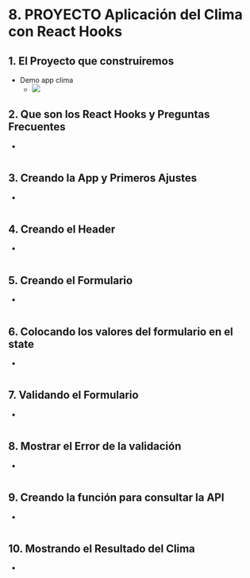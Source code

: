 # 8. PROYECTO Aplicación del Clima con React Hooks

## 1. El Proyecto que construiremos
- Demo app clima
  - ![](https://trello-attachments.s3.amazonaws.com/5d7fef6652faf333827e91c3/1153x570/a5a02b979f75836a5556791f563e7d12/image.png)

## 2. Que son los React Hooks y Preguntas Frecuentes
- 
```js
```
## 3. Creando la App y Primeros Ajustes
- 
```js
```
## 4. Creando el Header
- 
```js
```
## 5. Creando el Formulario
- 
```js
```
## 6. Colocando los valores del formulario en el state
- 
```js
```
## 7. Validando el Formulario
- 
```js
```
## 8. Mostrar el Error de la validación
- 
```js
```
## 9. Creando la función para consultar la API
- 
```js
```
## 10. Mostrando el Resultado del Clima
- 
```js
```
